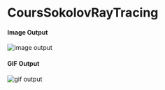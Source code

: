 # CoursSokolovRayTracing

#### Image Output

![image output](./out.ppm?raw=true)

#### GIF Output

![gif output](./out.gif)
